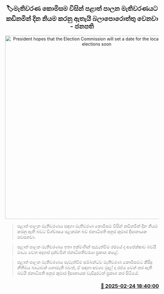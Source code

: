 <p align='center'><b><h2 align='center' title='President hopes that the Election Commission will set a date for the local government elections soon'>🏷මැතිවරණ කොමිසම විසින් පළාත් පාලන මැතිවරණයට කඩිනමින් දින නියම කරනු ඇතැයි බලාපොරොත්තු වෙනවා - ජනපති</h2></b></p>
<p align='center'><img src='https://helakuru.sgp1.cdn.digitaloceanspaces.com/esana/images/lib/anura-president-mahanuwara.jpg' width='600' alt='President hopes that the Election Commission will set a date for the local government elections soon'></p>

> පළාත් පාලන මැතිවරණය සඳහා මැතිවරණ කොමිසම විසින් කඩිනමින් දින නියම කරනු ඇති බවට විශ්වාසය පළකරන බව ජනාධිපති අනුර කුමාර දිසානායක පවසනවා.

> පළාත් පාලන මැතිවරණය ඉතා ඉක්මණින් පැවැත්වීම රජයේ ද අපේක්ෂාව බවයි මාධ්‍ය වෙත අදහස් දක්වමින් ජනාධිපතිවරයා ප්‍රකාශ කළේ.

> පළාත් පාලන මැතිවරණය පැවැත්වීම සම්බන්ධව මැතිවරණ කොමිසමට කිසිදු නීතිමය බාධාවක් නොමැති බවත්, ඒ සඳහා අවශ්‍ය මුදල් ද රජය වෙන් කර ඇති බවයි ජනාධිපති අනුර කුමාර දිසානායක වැඩිදුරටත් ප්‍රකාශ කර සිටියේ.



<h3 align='right'><a href='https://www.helakuru.lk/esana/p/107760/'>📅 2025-02-24 18:40:00</a></h3>
